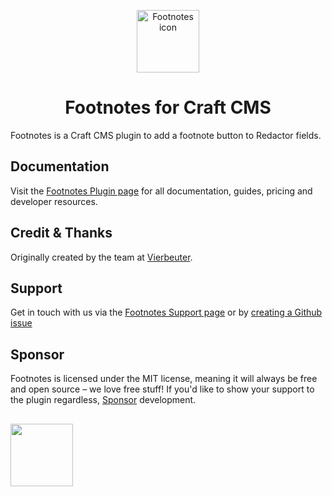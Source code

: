 <p align="center"><img src="https://verbb.imgix.net/plugins/footnotes/footnotes-icon.svg" width="100" height="100" alt="Footnotes icon"></p>
<h1 align="center">Footnotes for Craft CMS</h1>

Footnotes is a Craft CMS plugin to add a footnote button to Redactor fields.

## Documentation
Visit the [Footnotes Plugin page](https://verbb.io/craft-plugins/footnotes) for all documentation, guides, pricing and developer resources.

## Credit & Thanks
Originally created by the team at [Vierbeuter](http://www.vierbeuter.de/).

## Support
Get in touch with us via the [Footnotes Support page](https://verbb.io/craft-plugins/footnotes/support) or by [creating a Github issue](https://github.com/verbb/footnotes/issues)

## Sponsor
Footnotes is licensed under the MIT license, meaning it will always be free and open source – we love free stuff! If you'd like to show your support to the plugin regardless, [Sponsor](https://github.com/sponsors/verbb) development.

<h2></h2>

<a href="https://verbb.io" target="_blank">
    <img width="100" src="https://verbb.io/assets/img/verbb-pill.svg">
</a>
